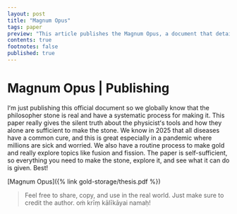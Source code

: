 ```yaml
---
layout: post
title: "Magnum Opus"
tags: paper
preview: "This article publishes the Magnum Opus, a document that details how to make the philosopher stone. It is the official copy and can be used for scientific processes in the modern age."
contents: true
footnotes: false
published: true
---
```


# Magnum Opus | Publishing

Iʻm just publishing this official document so we globally know that the philosopher stone is real and have a systematic process for making it. This paper really gives the silent truth about the physicistʻs tools and how they alone are sufficient to make the stone. We know in 2025 that all diseases have a common cure, and this is great especially in a pandemic where millions are sick and worried. We also have a routine process to make gold and really explore topics like fusion and fission. The paper is self-sufficient, so everything you need to make the stone, explore it, and see what it can do is given. Best!

[Magnum Opus]({% link gold-storage/thesis.pdf %})

> Feel free to share, copy, and use in the real world. Just make sure to credit the author. oṁ krīṃ kālīkāyai namaḥ!
